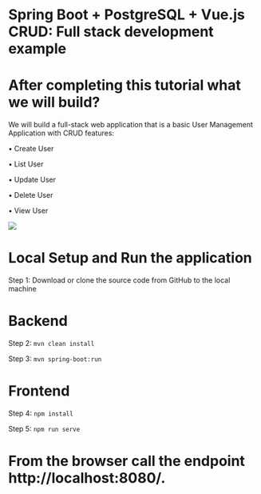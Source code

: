 # Spring Boot + PostgreSQL + Vue.js CRUD: Full stack development example

# After completing this tutorial what we will build? 
We will build a full-stack web application that is a basic User Management Application with CRUD features: 

• Create User 

• List User 

• Update User 

• Delete User 

• View User

<img src="https://blogger.googleusercontent.com/img/b/R29vZ2xl/AVvXsEhUPPhlpBYwwIsRB8zyFaA5yaFjrS-tWxp4BsnPW9XjXCUsyjafiOzuKMBGT5jSsqAdL2wKcyWtO15HwEKWqbjI_TYgRixk0uDQjWATaTshv_YK-QxqzU60-lJuVZ_xoCc65g1ZcbUi_VJ83YjhUTN_Yahdjr0KMcecsbCwZ-20A-6ApvPxRDyNBl-f2w/s1001/springboot-postgresql-vuejs-crud.webp">


# Local Setup and Run the application

Step 1: Download or clone the source code from GitHub to the local machine

# Backend

Step 2:  ```mvn clean install```

Step 3:  ```mvn spring-boot:run```

# Frontend

Step 4:  ```npm install```

Step 5:  ```npm run serve```

# From the browser call the endpoint http://localhost:8080/.
